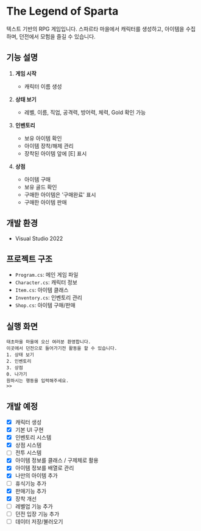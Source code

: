 # The Legend of Sparta

텍스트 기반의 RPG 게임입니다. 스파르타 마을에서 캐릭터를 생성하고, 아이템을 수집하며, 던전에서 모험을 즐길 수 있습니다.

## 기능 설명

1. **게임 시작**
   - 캐릭터 이름 생성

2. **상태 보기**
   - 레벨, 이름, 직업, 공격력, 방어력, 체력, Gold 확인 가능

3. **인벤토리**
   - 보유 아이템 확인
   - 아이템 장착/해제 관리
   - 장착된 아이템 앞에 [E] 표시

4. **상점**
   - 아이템 구매
   - 보유 골드 확인
   - 구매한 아이템은 '구매완료' 표시
   - 구매한 아이템 판매

## 개발 환경
- Visual Studio 2022

## 프로젝트 구조
- `Program.cs`: 메인 게임 파일
- `Character.cs`: 캐릭터 정보
- `Item.cs`: 아이템 클래스
- `Inventory.cs`: 인벤토리 관리
- `Shop.cs`: 아이템 구매/판매

## 실행 화면
```
태초마을 마을에 오신 여러분 환영합니다.
이곳에서 던전으로 들어가기전 활동을 할 수 있습니다.
1. 상태 보기
2. 인벤토리
3. 상점
0. 나가기
원하시는 행동을 입력해주세요.
>>
```

## 개발 예정
- [x] 캐릭터 생성
- [x] 기본 UI 구현
- [x] 인벤토리 시스템
- [x] 상점 시스템
- [ ] 전투 시스템
- [x] 아이템 정보를 클래스 / 구제체로 활용
- [x] 아이템 정보를 배열로 관리
- [x] 나만의 아이템 추가
- [ ] 휴식기능 추가
- [x] 판매기능 추가
- [x] 장착 개선
- [ ] 레벨업 기능 추가
- [ ] 던전 입장 기능 추가
- [ ] 데이터 저장/불러오기
